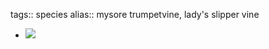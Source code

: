 tags:: species
alias:: mysore trumpetvine, lady's slipper vine

- ![](https://peach-geographical-bat-397.mypinata.cloud/ipfs/QmW76FgCNS6FvFhN6deBRjuVfGmuRU9h4bEm1hQX1R7M4A)